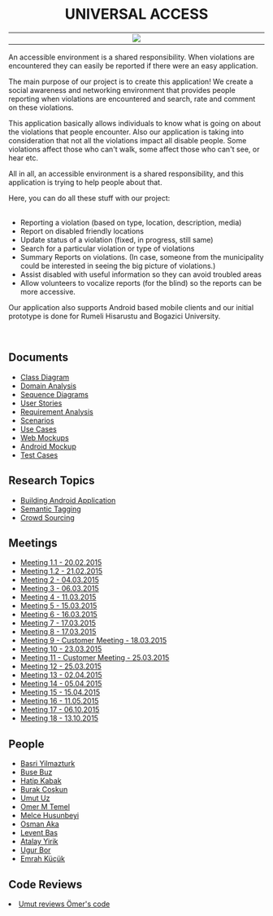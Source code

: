 <h1 align="center">UNIVERSAL ACCESS </h1>


<table>
	<tr align='middle'><td width='800px'>
		<a href='http://imgur.com/TwBD6JG'><img src='http://i.imgur.com/TwBD6JG.jpg' /></a>
	</td></tr>
</table>

<p>An accessible environment is a shared responsibility. When violations are encountered they can easily be reported if there were an easy application.</p>

<p>The main purpose of our project is to create this application! We create a social awareness and networking environment that provides people reporting when violations are encountered and search, rate and comment on these violations.</p>

<p>This application basically allows individuals to know what is going on about the violations that people encounter. Also our application is taking into consideration that not all the violations impact all disable people. Some violations affect those who can't walk, some affect those who can't see, or hear etc.</p>

</p>All in all, an accessible environment is a shared responsibility, and this application is trying to help people about that.</p>

Here, you can do all these stuff with our project:<br>
<br>
<ul>
	<li>Reporting a violation (based on type, location, description, media)</li>
	<li>Report on disabled friendly locations</li>
	<li>Update status of a violation (fixed, in progress, still same)</li>
	<li>Search for a particular violation or type of violations</li>
	<li>Summary Reports on violations. (In case, someone from the municipality could be interested in seeing the big picture of violations.)</li>
	<li>Assist disabled with useful information so they can avoid troubled areas</li>
	<li>Allow volunteers to vocalize reports (for the blind) so the reports can be more accessive.</li>
</ul>

<p>Our application also supports Android based mobile clients and our initial prototype is done for Rumeli Hisarustu and Bogazici University.</p>
<br>

<h2>Documents</h2>
<ul>
	<li><a href='Files/Documents/ClassDiagram.md'>Class Diagram</a></li>
	<li><a href='Files/Documents/DomainAnalysis.md'>Domain Analysis</a></li>
	<li><a href='Files/Documents/sequenceDiagram.md'>Sequence Diagrams</a></li>
	<li><a href='Files/Documents/UserStories.md'>User Stories</a></li>
	<li><a href='Files/Documents/RequirementAnalysis.md'>Requirement Analysis</a></li>
	<li><a href='Files/Documents/scenarios.md'>Scenarios</a></li>
	<li><a href='Files/Documents/UseCases.md'>Use Cases</a></li>
	<li><a href='Files/Documents/web_mockups.md'>Web Mockups</a></li>
	<li><a href='Files/Documents/android_mockup.md'>Android Mockup</a></li>
	<li><a href='Files/Documents/TestCases.md'>Test Cases</a></li>
</ul>

<h2>Research Topics</h2>
<ul>
	<li><a href='Files/Research%20Topics/BuildingAndroidApplication.md'>Building Android Application</a></li>
	<li><a href='Files/Research%20Topics/semanticTagging.md'>Semantic Tagging</a></li>
	<li><a href='Files/Research%20Topics/crowdsourcing.md'>Crowd Sourcing</a></li>
</ul>

<h2>Meetings</h2>
<ul>
	<li><a href='Files/meetingNotes.md#meeting-11'>Meeting 1.1 - 20.02.2015</a></li>
	<li><a href='Files/meetingNotes.md#meeting-12'>Meeting 1.2 - 21.02.2015</a></li>
	<li><a href='Files/meetingNotes.md#meeting-2'>Meeting 2 - 04.03.2015</a></li>
	<li><a href='Files/meetingNotes.md#meeting-3'>Meeting 3 - 06.03.2015</a></li>
	<li><a href='Files/meetingNotes.md#meeting-4'>Meeting 4 - 11.03.2015</a></li>
	<li><a href='Files/meetingNotes.md#meeting-5'>Meeting 5 - 15.03.2015</a></li>
	<li><a href='Files/meetingNotes.md#meeting-6'>Meeting 6 - 16.03.2015</a></li>
	<li><a href='Files/meetingNotes.md#meeting-7'>Meeting 7 - 17.03.2015</a></li>
	<li><a href='Files/meetingNotes.md#meeting-8'>Meeting 8 - 17.03.2015</a></li>
	<li><a href='Files/meetingNotes.md#meeting-9-customer-meeting'>Meeting 9 - Customer Meeting - 18.03.2015</a></li>
	<li><a href='Files/meetingNotes.md#meeting-10'>Meeting 10 - 23.03.2015</a></li>
	<li><a href='Files/meetingNotes.md#meeting-11-customer-meeting'>Meeting 11 - Customer Meeting - 25.03.2015</a></li>
	<li><a href='Files/meetingNotes.md#meeting-12-1'>Meeting 12 - 25.03.2015</a></li>
	<li><a href='Files/meetingNotes.md#meeting-13'>Meeting 13 - 02.04.2015</a></li>
	<li><a href='Files/meetingNotes.md#meeting-14'>Meeting 14 - 05.04.2015</a></li>
	<li><a href='Files/meetingNotes.md#meeting-15'>Meeting 15 - 15.04.2015</a></li>
	<li><a href='Files/meetingNotes.md#meeting-16'>Meeting 16 - 11.05.2015</a></li>
	<li><a href='Files/meetingNotes.md#meeting-17'>Meeting 17 - 06.10.2015</a></li>
	<li><a href='Files/meetingNotes.md#meeting-18'>Meeting 18 - 13.10.2015</a></li>
</ul>

<h2>People</h2>
<ul>
	<li><a href='Files/People/basriyilmazturk.md'>Basri Yilmazturk</a></li>
	<li><a href='Files/People/BuseBuz.md'>Buse Buz</a></li>
	<li><a href='Files/People/hatipkabak.md'>Hatip Kabak</a></li>
	<li><a href='Files/People/BurakCoskun.md'>Burak Coşkun</a></li>
	<li><a href='Files/People/UmutUz.md'>Umut Uz</a></li>
	<li><a href='Files/People/OmerMTemel.md'>Omer M Temel</a></li>
	<li><a href='Files/People/melce_husunbeyi.md'>Melce Husunbeyi</a></li>
	<li><a href='Files/People/osman_aka.md'>Osman Aka</a></li>
	<li><a href='Files/People/LeventBas.md'>Levent Bas</a></li>
	<li><a href='Files/People/atalay_yirik.md'>Atalay Yirik</a></li>
	<li><a href='Files/People/ugur_bor.md'>Ugur Bor</a></li>
	<li><a href='Files/People/emrah_kucuk.md'>Emrah Küçük</a>
</ul>

<h2>Code Reviews</h2>
	<li><a href='https://github.com/bounswe/bounswe2015group9/issues/180'>Umut reviews Ömer's code</a>

